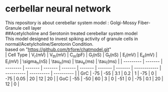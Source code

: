 # cerbellar neural network
This repository is about cerebellar system model : Golgi-Mossy Fiber-Granule cell layer <br/>
##Acetylcholine and Serotonin treated cerebellar system model
<br/> This model designed to invest spiking activity of granule cells in normal/Acetylcholine/Serotonin Condition. <br/> based on "https://github.com/trfore/chatmodel.git"   <br/>
| Cell Type | V<sub>r</sub>(mV) | V<sub>th</sub>(mV) | C<sub>m</sub>(pF) | G<sub>l</sub>(nS) | G<sub>t</sub>(nS) | E<sub>l</sub>(mV) | E<sub>e</sub>(mV) | E<sub>i</sub>(mV) | \sigma<sub>n</sub>(nS) | \tau<sub>n</sub>(ms) | \tau<sub>e</sub>(ms) | \tau<sub>i</sub>(ms) |
| --------- | ------- | -------- | ------- | ------- | ------- | ------- | ------- | ------- | ------------ | ---------- | ---------- | ---------- |
| GrC       |   -75   |   -55    |   3.1   |   0.2   |    1    |   -75   |    0    |   -75   |     0.05     |     20     |     12     |     20     |
| GoC       |   -55   |   -50    |   60    |    3    |    0    |   -51   |    0    |   -75   |      0.1     |     20     |     12     |     0      |
